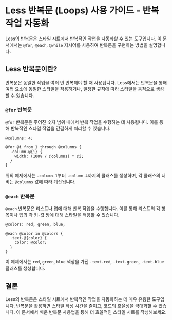 # Less 반복문 (Loops) 사용 가이드 - 반복 작업 자동화

Less의 반복문은 스타일 시트에서 반복적인 작업을 자동화할 수 있는 도구입니다. 이 문서에서는 `@for`, `@each`, `@while` 지시어를 사용하여 반복문을 구현하는 방법을 설명합니다.

## Less 반복문이란?

반복문은 동일한 작업을 여러 번 반복해야 할 때 사용됩니다. Less에서는 반복문을 통해 여러 요소에 동일한 스타일을 적용하거나, 일정한 규칙에 따라 스타일을 동적으로 생성할 수 있습니다.

### `@for` 반복문

`@for` 반복문은 주어진 숫자 범위 내에서 반복 작업을 수행하는 데 사용됩니다. 이를 통해 반복적인 스타일 작업을 간결하게 처리할 수 있습니다.

```
@columns: 4;

@for @i from 1 through @columns {
  .column-@{i} {
    width: (100% / @columns) * @i;
  }
}
```

위의 예제에서는 `.column-1`부터 `.column-4`까지의 클래스를 생성하며, 각 클래스의 너비는 `@columns` 값에 따라 계산됩니다.

### `@each` 반복문

`@each` 반복문은 리스트나 맵에 대해 반복 작업을 수행합니다. 이를 통해 리스트의 각 항목이나 맵의 각 키-값 쌍에 대해 스타일을 적용할 수 있습니다.

```
@colors: red, green, blue;

@each @color in @colors {
  .text-@{color} {
    color: @color;
  }
}
```

이 예제에서는 `red`, `green`, `blue` 색상을 가진 `.text-red`, `.text-green`, `.text-blue` 클래스를 생성합니다.

## 결론

Less의 반복문은 스타일 시트에서 반복적인 작업을 자동화하는 데 매우 유용한 도구입니다. 반복문을 활용하면 스타일 작성 시간을 줄이고, 코드의 효율성을 극대화할 수 있습니다. 이 문서에서 배운 반복문 사용법을 통해 더 효율적인 스타일 시트를 작성해보세요.
